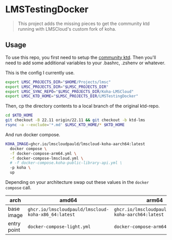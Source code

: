 # LMSTestingDocker

> This project adds the missing pieces to get the community ktd running with LMSCloud's custom fork of koha.

## Usage

To use this repo, you first need to setup the [community ktd](https://gitlab.com/koha-community/koha-testing-docker).
Then you'll need to add some additional variables to your .bashrc, .zshenv or whatever.

This is the config I currently use.

```sh
export LMSC_PROJECTS_DIR="$HOME/Projects/lmsc"
export LMSC_PROJECTS_DIR="$LMSC_PROJECTS_DIR"
export LMSC_SYNC_REPO="$LMSC_PROJECTS_DIR/Koha-LMSCloud"
export LMSC_KTD_HOME="$LMSC_PROJECTS_DIR/LMSTestingDocker"
```

Then, cp the directory contents to a local branch of the original ktd-repo.

```sh
cd $KTD_HOME
git checkout -B 22.11 origin/22.11 && git checkout -b ktd-lms
rsync -a --exclude='*.md' $LMSC_KTD_HOME/* $KTD_HOME
```

And run docker compose.

```sh
KOHA_IMAGE=ghcr.io/lmscloudpauld/lmscloud-koha-aarch64:latest
  docker compose \
  -f docker-compose-arm64.yml \
  -f docker-compose-lmscloud.yml \
  # -f docker-compose.koha-public-library-api.yml \
  -p koha \
  up
```

Depending on your architecture swap out these values in the `docker compose` call.

| arch        | amd64                                               | arm64                                                |
| ----------- | --------------------------------------------------- | ---------------------------------------------------- |
| base image  | `ghcr.io/lmscloudpauld/lmscloud-koha-x86_64:latest` | `ghcr.io/lmscloudpauld/lmscloud-koha-aarch64:latest` |
| entry point | `docker-compose-light.yml`                          | `docker-compose-arm64.yml`                           |
